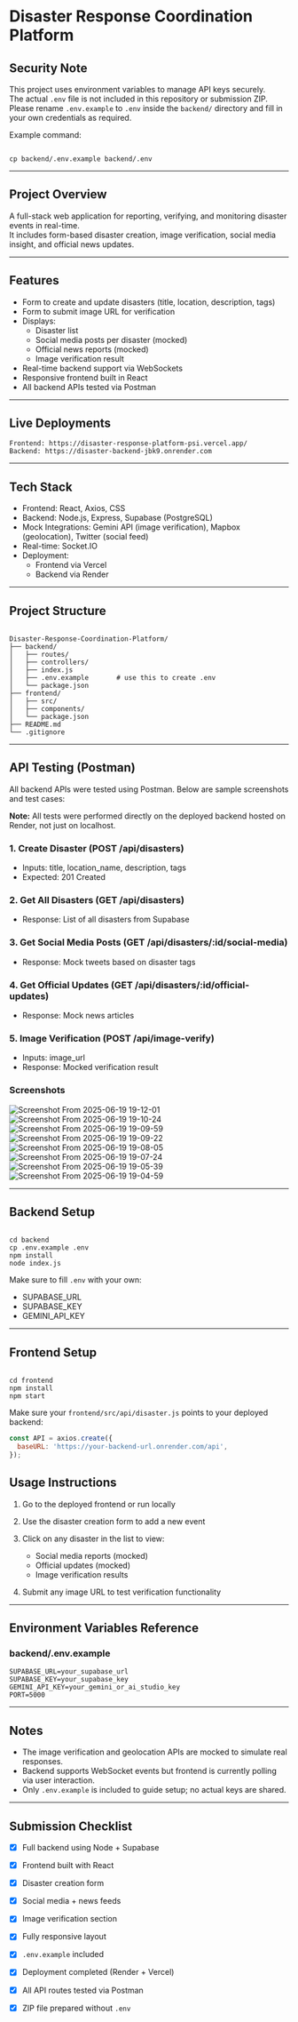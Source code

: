 
# Disaster Response Coordination Platform

## Security Note

This project uses environment variables to manage API keys securely.  
The actual `.env` file is not included in this repository or submission ZIP.  
Please rename `.env.example` to `.env` inside the `backend/` directory and fill in your own credentials as required.

Example command:

```

cp backend/.env.example backend/.env

```

---

## Project Overview

A full-stack web application for reporting, verifying, and monitoring disaster events in real-time.  
It includes form-based disaster creation, image verification, social media insight, and official news updates.

---

## Features

- Form to create and update disasters (title, location, description, tags)
- Form to submit image URL for verification
- Displays:
  - Disaster list
  - Social media posts per disaster (mocked)
  - Official news reports (mocked)
  - Image verification result
- Real-time backend support via WebSockets
- Responsive frontend built in React
- All backend APIs tested via Postman

---


## Live Deployments

```
Frontend: https://disaster-response-platform-psi.vercel.app/
Backend: https://disaster-backend-jbk9.onrender.com
```



---

## Tech Stack

- Frontend: React, Axios, CSS
- Backend: Node.js, Express, Supabase (PostgreSQL)
- Mock Integrations: Gemini API (image verification), Mapbox (geolocation), Twitter (social feed)
- Real-time: Socket.IO
- Deployment: 
  - Frontend via Vercel
  - Backend via Render

---

## Project Structure

```

Disaster-Response-Coordination-Platform/
├── backend/
│   ├── routes/
│   ├── controllers/
│   ├── index.js
│   ├── .env.example       # use this to create .env
│   └── package.json
├── frontend/
│   ├── src/
│   ├── components/
│   └── package.json
├── README.md
└── .gitignore

```

---

## API Testing (Postman)

All backend APIs were tested using Postman. Below are sample screenshots and test cases:

**Note:** All tests were performed directly on the deployed backend hosted on Render, not just on localhost.

### 1. Create Disaster (POST /api/disasters)
- Inputs: title, location_name, description, tags
- Expected: 201 Created

### 2. Get All Disasters (GET /api/disasters)
- Response: List of all disasters from Supabase

### 3. Get Social Media Posts (GET /api/disasters/:id/social-media)
- Response: Mock tweets based on disaster tags

### 4. Get Official Updates (GET /api/disasters/:id/official-updates)
- Response: Mock news articles

### 5. Image Verification (POST /api/image-verify)
- Inputs: image_url
- Response: Mocked verification result

### Screenshots

![Screenshot From 2025-06-19 19-12-01](https://github.com/user-attachments/assets/2ba9ebf5-bb53-43a1-98c4-a3902c727991)
![Screenshot From 2025-06-19 19-10-24](https://github.com/user-attachments/assets/c61a63b4-ec79-4981-bd0d-10dbd1459fe4)
![Screenshot From 2025-06-19 19-09-59](https://github.com/user-attachments/assets/ac158c66-0977-4c45-acae-fd624349f5dd)
![Screenshot From 2025-06-19 19-09-22](https://github.com/user-attachments/assets/3a9e5e30-39b1-4202-8fce-f8c5ac5b612f)
![Screenshot From 2025-06-19 19-08-05](https://github.com/user-attachments/assets/b5c277e3-a01c-48c6-a039-dce1fc7775f9)
![Screenshot From 2025-06-19 19-07-24](https://github.com/user-attachments/assets/01442ede-def8-4724-b0f9-8b1a587e3ee9)
![Screenshot From 2025-06-19 19-05-39](https://github.com/user-attachments/assets/ac44ae16-abb5-411c-8ec3-bb62acd3ecce)
![Screenshot From 2025-06-19 19-04-59](https://github.com/user-attachments/assets/7088a5c0-aa08-422e-a017-6c9557651ca2)




---

## Backend Setup

```

cd backend
cp .env.example .env
npm install
node index.js

```

Make sure to fill `.env` with your own:

- SUPABASE_URL
- SUPABASE_KEY
- GEMINI_API_KEY

---

## Frontend Setup

```

cd frontend
npm install
npm start

````

Make sure your `frontend/src/api/disaster.js` points to your deployed backend:

```js
const API = axios.create({
  baseURL: 'https://your-backend-url.onrender.com/api',
});
````



## Usage Instructions

1. Go to the deployed frontend or run locally
2. Use the disaster creation form to add a new event
3. Click on any disaster in the list to view:

   * Social media reports (mocked)
   * Official updates (mocked)
   * Image verification results
4. Submit any image URL to test verification functionality

---

## Environment Variables Reference

### backend/.env.example

```
SUPABASE_URL=your_supabase_url
SUPABASE_KEY=your_supabase_key
GEMINI_API_KEY=your_gemini_or_ai_studio_key
PORT=5000
```

---

## Notes

* The image verification and geolocation APIs are mocked to simulate real responses.
* Backend supports WebSocket events but frontend is currently polling via user interaction.
* Only `.env.example` is included to guide setup; no actual keys are shared.

---

## Submission Checklist

* [x] Full backend using Node + Supabase
* [x] Frontend built with React
* [x] Disaster creation form
* [x] Social media + news feeds
* [x] Image verification section
* [x] Fully responsive layout
* [x] `.env.example` included
* [x] Deployment completed (Render + Vercel)
* [x] All API routes tested via Postman
* [x] ZIP file prepared without `.env`


